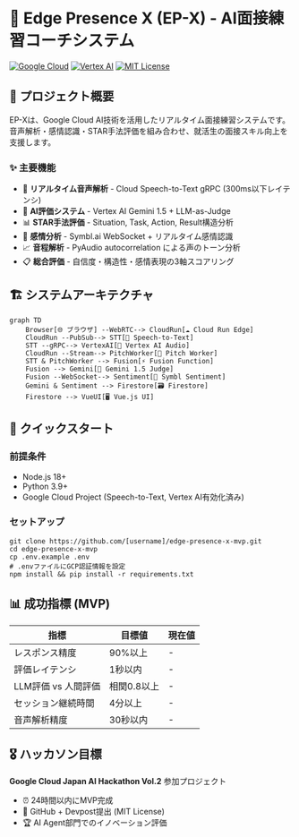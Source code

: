 # 🚀 Edge Presence X (EP-X) - AI面接練習コーチシステム

[![Google Cloud](https://img.shields.io/badge/Google%20Cloud-Ready-4285F4?logo=google-cloud)](https://cloud.google.com/)
[![Vertex AI](https://img.shields.io/badge/Vertex%20AI-Gemini%201.5-34A853)](https://cloud.google.com/vertex-ai)
[![MIT License](https://img.shields.io/badge/License-MIT-yellow.svg)](https://opensource.org/licenses/MIT)

## 🎯 プロジェクト概要

EP-Xは、Google Cloud AI技術を活用したリアルタイム面接練習システムです。
音声解析・感情認識・STAR手法評価を組み合わせ、就活生の面接スキル向上を支援します。

### ✨ 主要機能

- 🎤 **リアルタイム音声解析** - Cloud Speech-to-Text gRPC (300ms以下レイテンシ)
- 🧠 **AI評価システム** - Vertex AI Gemini 1.5 + LLM-as-Judge
- 📊 **STAR手法評価** - Situation, Task, Action, Result構造分析
- 💭 **感情分析** - Symbl.ai WebSocket + リアルタイム感情認識
- 📈 **音程解析** - PyAudio autocorrelation による声のトーン分析
- 📋 **総合評価** - 自信度・構造性・感情表現の3軸スコアリング

## 🏗️ システムアーキテクチャ

```
graph TD
    Browser[🌐 ブラウザ] --WebRTC--> CloudRun[☁️ Cloud Run Edge]
    CloudRun --PubSub--> STT[🎤 Speech-to-Text]
    STT --gRPC--> VertexAI[🧠 Vertex AI Audio]
    CloudRun --Stream--> PitchWorker[🎵 Pitch Worker]
    STT & PitchWorker --> Fusion[⚡ Fusion Function]
    Fusion --> Gemini[💎 Gemini 1.5 Judge]
    Fusion --WebSocket--> Sentiment[💭 Symbl Sentiment]
    Gemini & Sentiment --> Firestore[🗃️ Firestore]
    Firestore --> VueUI[🖥️ Vue.js UI]
```

## 🚀 クイックスタート

### 前提条件
- Node.js 18+
- Python 3.9+
- Google Cloud Project (Speech-to-Text, Vertex AI有効化済み)

### セットアップ
```
git clone https://github.com/[username]/edge-presence-x-mvp.git
cd edge-presence-x-mvp
cp .env.example .env
# .envファイルにGCP認証情報を設定
npm install && pip install -r requirements.txt
```

## 📊 成功指標 (MVP)

| 指標 | 目標値 | 現在値 |
|------|--------|--------|
| レスポンス精度 | 90%以上 | - |
| 評価レイテンシ | 1秒以内 | - |
| LLM評価 vs 人間評価 | 相関0.8以上 | - |
| セッション継続時間 | 4分以上 | - |
| 音声解析精度 | 30秒以内 | - |

## 🎖️ ハッカソン目標

**Google Cloud Japan AI Hackathon Vol.2** 参加プロジェクト
- ⏰ 24時間以内にMVP完成
- 📱 GitHub + Devpost提出 (MIT License)
- 🏆 AI Agent部門でのイノベーション評価


